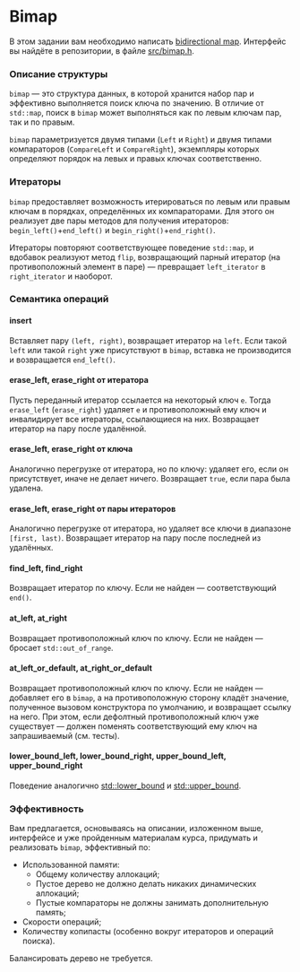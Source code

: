 # Bimap

В этом задании вам необходимо написать [bidirectional map](https://en.wikipedia.org/wiki/Bidirectional_map).
Интерфейс вы найдёте в репозитории, в файле [src/bimap.h](src/bimap.h).

### Описание структуры

`bimap` &mdash; это структура данных, в которой хранится набор пар и эффективно выполняется поиск ключа по значению.
В отличие от `std::map`, поиск в `bimap` может выполняться как по левым ключам пар, так и по правым.

`bimap` параметризуется двумя типами (`Left` и `Right`) и двумя типами компараторов (`CompareLeft` и `CompareRight`), экземпляры которых определяют порядок на левых и правых ключах соответственно.

### Итераторы

`bimap` предоставляет возможность итерироваться по левым или правым ключам в порядках, определённых их компараторами.
Для этого он реализует две пары методов для получения итераторов: `begin_left()`+`end_left()` и `begin_right()`+`end_right()`.

Итераторы повторяют соответствующее поведение `std::map`, и вдобавок реализуют метод `flip`, возвращающий парный итератор (на противоположный элемент в паре) &mdash; превращает `left_iterator` в `right_iterator` и наоборот.

### Семантика операций

#### insert

Вставляет пару `(left, right)`, возвращает итератор на `left`.
Если такой `left` или такой `right` уже присутствуют в `bimap`, вставка не производится и возвращается `end_left()`.

#### erase_left, erase_right от итератора

Пусть переданный итератор ссылается на некоторый ключ `e`.
Тогда `erase_left` (`erase_right`) удаляет `e` и противоположный ему ключ и инвалидирует все итераторы, ссылающиеся на них.
Возвращает итератор на пару после удалённой.

#### erase_left, erase_right от ключа

Аналогично перегрузке от итератора, но по ключу: удаляет его, если он присутствует, иначе не делает ничего.
Возвращает `true`, если пара была удалена.

#### erase_left, erase_right от пары итераторов

Аналогично перегрузке от итератора, но удаляет все ключи в диапазоне `[first, last)`.
Возвращает итератор на пару после последней из удалённых.

#### find_left, find_right

Возвращает итератор по ключу.
Если не найден &mdash; соответствующий `end()`.

#### at_left, at_right

Возвращает противоположный ключ по ключу.
Если не найден &mdash; бросает `std::out_of_range`.

#### at_left_or_default, at_right_or_default

Возвращает противоположный ключ по ключу.
Если не найден &mdash; добавляет его в `bimap`, а на противоположную сторону кладёт значение, полученное вызовом конструктора по умолчанию, и возвращает ссылку на него.
При этом, если дефолтный противоположный ключ уже существует &mdash; должен поменять соответствующий ему ключ на запрашиваемый (см. тесты).

#### lower_bound_left, lower_bound_right, upper_bound_left, upper_bound_right

Поведение аналогично [std::lower_bound](https://en.cppreference.com/w/cpp/algorithm/lower_bound) и [std::upper_bound](https://en.cppreference.com/w/cpp/algorithm/upper_bound).

### Эффективность

Вам предлагается, основываясь на описании, изложенном выше, интерфейсе и уже пройденным материалам курса, придумать и реализовать `bimap`, эффективный по:

* Использованной памяти:
    * Общему количеству аллокаций;
    * Пустое дерево не должно делать никаких динамических аллокаций;
    * Пустые компараторы не должны занимать дополнительную память;
* Скорости операций;
* Количеству копипасты (особенно вокруг итераторов и операций поиска).

Балансировать дерево не требуется.
